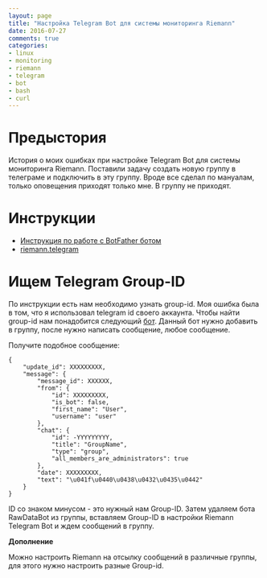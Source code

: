 ```yaml
---
layout: page
title: "Настройка Telegram Bot для системы мониторинга Riemann"
date: 2016-07-27
comments: true
categories:
- linux
- monitoring
- riemann
- telegram
- bot
- bash
- curl
---
```


# Предыстория

История о моих ошибках при настройке Telegram Bot для системы мониторинга Riemann. <!-- more --> 
Поставили задачу создать новую группу в телеграме и подключить в эту группу. Вроде все сделал по мануалам, только оповещения приходят только мне. В группу не приходят.

# Инструкции

* [Инструкция по работе с BotFather ботом](https://medium.com/@bbsystemscorporation/%D0%B8%D0%BD%D1%81%D1%82%D1%80%D1%83%D0%BA%D1%86%D0%B8%D1%8F-%D0%BF%D0%BE-%D1%80%D0%B0%D0%B1%D0%BE%D1%82%D0%B5-%D1%81-botfather-%D0%B1%D0%BE%D1%82%D0%BE%D0%BC-5c6f74d99a1a)
* [riemann.telegram](https://riemann.io/api/riemann.telegram.html)

# Ищем Telegram Group-ID

По инструкции есть нам необходимо узнать group-id. Моя ошибка была в том, что я использовал telegram id своего аккаунта.
Чтобы найти group-id нам понадобится следующий [бот](https://t.me/RawDataBot). Данный бот нужно добавить в группу, после нужно написать сообщение, любое сообщение.

Получите подобное сообщение:

```
{
    "update_id": XXXXXXXXX,
    "message": {
        "message_id": XXXXXX,
        "from": {
            "id": XXXXXXXXX,
            "is_bot": false,
            "first_name": "User",
            "username": "user"
        },
        "chat": {
            "id": -YYYYYYYYY,
            "title": "GroupName",
            "type": "group",
            "all_members_are_administrators": true
        },
        "date": XXXXXXXXX,
        "text": "\u041f\u0440\u0438\u0432\u0435\u0442"
    }
}
```

ID со знаком минусом - это нужный нам Group-ID.
Затем удаляем бота RawDataBot из группы, вставляем Group-ID в настройки Riemann Telegram Bot и ждем сообщений в группу.

**Дополнение**

Можно настроить Riemann на отсылку сообщений в различные группы, для этого нужно настроить разные Group-id.